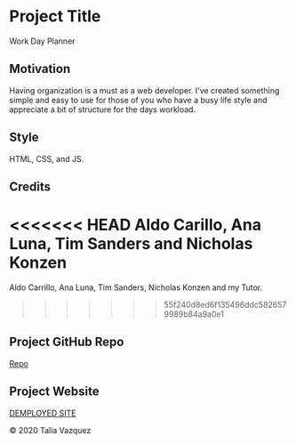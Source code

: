 # Project Title

Work Day Planner

## Motivation

Having organization is a must as a web developer. I've created something simple and easy to use for those of you who have a busy life style and appreciate a bit of structure for the days workload.

## Style

HTML, CSS, and JS.

## Credits

<<<<<<< HEAD
Aldo Carillo, Ana Luna, Tim Sanders and Nicholas Konzen
=======
Aldo Carrillo, Ana Luna, Tim Sanders, Nicholas Konzen and my Tutor.
>>>>>>> 55f240d8ed6f135496ddc5826579989b84a9a0e1

## Project GitHub Repo

<a href="https://github.com/taliavazquez/Third-Party-APIs-Scheduler"><bold>Repo</bold></a>

## Project Website

<a href="https://taliavazquez.github.io/Third-Party-APIs-Scheduler/"><bold>DEMPLOYED SITE</bold></a>

© 2020 Talia Vazquez
